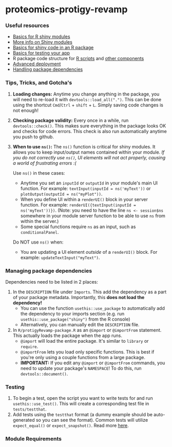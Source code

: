 # proteomics-protigy-revamp

### Useful resources

-   [Basics for R shiny modules](https://shiny.posit.co/r/articles/improve/modules/)
-   [More info on Shiny modules](https://mastering-shiny.org/scaling-modules.html)
-   [Basics for shiny code in an R package](https://mastering-shiny.org/scaling-packaging.html)
-   [Basics for testing your app](https://mastering-shiny.org/scaling-testing.html)
-   R package code structure for [R scripts](https://r-pkgs.org/code.html) and [other components](https://r-pkgs.org/misc.html)
-   [Advanced deployment](https://engineering-shiny.org/deploy.html)
-   [Handling package dependencies](https://r-pkgs.org/dependencies-in-practice.html)

### Tips, Tricks, and Gotcha's

1.  **Loading changes:** Anytime you change anything in the package, you will need to re-load it with `devtools::load_all(".")`. This can be done using the shortcut `Cmd`/`Ctrl` + `shift` + `L`. Simply saving code changes is not enough!

2.  **Checking package validity:** Every once in a while, run `devtools::check()`. This makes sure everything in the package looks OK and checks for code errors. This check is also run automatically anytime you push to github.

3.  **When to use `ns()`:** The `ns()` function is critical for shiny modules. It allows you to keep input/output names contained within your module. *If you do not correctly use `ns()`, UI elements will not act properly, causing a world of frustrating errors :(*

    Use `ns()` in these cases:

    -   Anytime you set an `inputId` or `outputId` in your module's main UI function. For example: `textInput(inputId = ns('myText'))` or `plotOutput(outputId = ns("myPlot"))`.
    -   When you define UI within a `renderUI()` block in your server function. For example: `renderUI({textInput(inputId = ns('myText'))})`. (Note: you need to have the line `ns <- session$ns` somewhere in your module server function to be able to use `ns` from within the server.)
    -   Some special functions require `ns` as an input, such as `conditionalPanel`.

    Do NOT use `ns()` when:

    -   You are updating a UI element *outside* of a `renderUI()` block. For example: `updateTextInput("myText")`.

### Managing package dependencies

Dependencies need to be listed in 2 places:

1.  In the `DESCRIPTION` file under `Imports`. This add the dependency as a part of your package metadata. Importantly, this **does not load the dependency!**
    -   You can use the function `usethis::use_package` to automatically add the dependency to your imports section (e.g. run `usethis::use_package("shiny")` from the R console)
    -   Alternatively, you can manually edit the `DESCRIPTION` file.
2.  In `R/protigyRevamp-package.R` as an `@import` or `@importFrom` statement. This actually loads the package when the app runs.
    -   `@import` will load the entire package. It's similar to `library` or `require`.
    -   `@importFrom` lets you load only specific functions. This is best if you're only using a couple functions from a large package.
    -   **IMPORTANT:** If you edit any `@import` or `@importFrom` commands, you need to update your package's `NAMESPACE`! To do this, run `devtools::document()`.

### Testing

1.  To begin a test, open the script you want to write tests for and run `usethis::use_test()`. This will create a corresponding test file in `tests/testthat`.
2.  Add tests using the `testthat` format (a dummy example should be auto-generated so you can see the format). Common tests will utilize `expect_equal()` or `expect_snapshot()`. Read more [here](https://mastering-shiny.org/scaling-testing.html).

### Module Requirements



